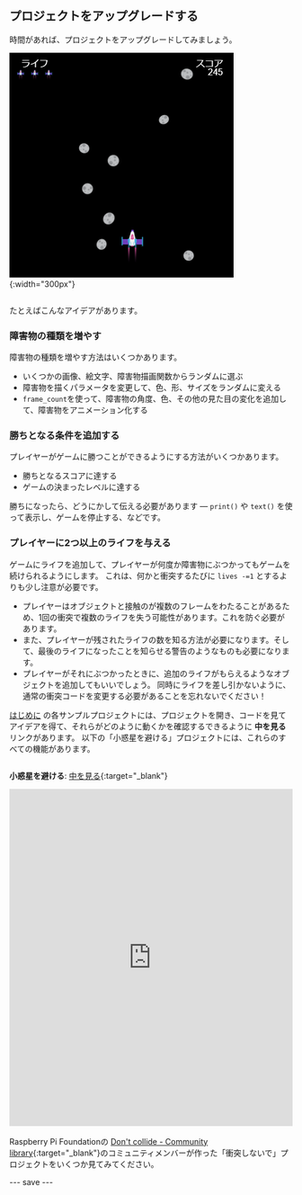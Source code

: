 ## プロジェクトをアップグレードする

<div style="display: flex; flex-wrap: wrap">
<div style="flex-basis: 200px; flex-grow: 1; margin-right: 15px;">
時間があれば、プロジェクトをアップグレードしてみましょう。
</div>
<div>

![ライフの表示があるスペースプロジェクト](images/example1.png){:width="300px"}

</div>
</div>

たとえばこんなアイデアがあります。

### 障害物の種類を増やす
障害物の種類を増やす方法はいくつかあります。
 - いくつかの画像、絵文字、障害物描画関数からランダムに選ぶ
 - 障害物を描くパラメータを変更して、色、形、サイズをランダムに変える
 - `frame_count`を使って、障害物の角度、色、その他の見た目の変化を追加して、障害物をアニメーション化する

### 勝ちとなる条件を追加する
プレイヤーがゲームに勝つことができるようにする方法がいくつかあります。
 - 勝ちとなるスコアに達する
 - ゲームの決まったレベルに達する

勝ちになったら、どうにかして伝える必要があります — `print()` や `text()` を使って表示し、ゲームを停止する、などです。

### プレイヤーに2つ以上のライフを与える
ゲームにライフを追加して、プレイヤーが何度か障害物にぶつかってもゲームを続けられるようにします。 これは、何かと衝突するたびに `lives -=1` とするよりも少し注意が必要です。
 - プレイヤーはオブジェクトと接触のが複数のフレームをわたることがあるため、1回の衝突で複数のライフを失う可能性があります。これを防ぐ必要があります。
 - また、プレイヤーが残されたライフの数を知る方法が必要になります。そして、最後のライフになったことを知らせる警告のようなものも必要になります。
 - プレイヤーがそれにぶつかったときに、追加のライフがもらえるようなオブジェクトを追加してもいいでしょう。 同時にライフを差し引かないように、通常の衝突コードを変更する必要があることを忘れないでください！

[はじめに](./) の各サンプルプロジェクトには、プロジェクトを開き、コードを見てアイデアを得て、それらがどのように動くかを確認するできるように **中を見る** リンクがあります。 以下の「小惑星を避ける」プロジェクトには、これらのすべての機能があります。

<div style="display: flex; flex-wrap: wrap">
<div style="flex-basis: 175px; flex-grow: 1">  

**小惑星を避ける**: [中を見る](https://trinket.io/python/d156014e67){:target="_blank"}
<div class="trinket">
<iframe src="https://trinket.io/embed/python/d156014e67?outputOnly=true" width="100%" height="600" frameborder="0" marginwidth="0" marginheight="0" allowfullscreen></iframe>
</div>

</div>
</div>

Raspberry Pi Foundationの [Don't collide - Community library](https://wke.lt/w/s/KobNfx){:target="_blank"}のコミュニティメンバーが作った「衝突しないで」プロジェクトをいくつか見てみてください。

--- save ---
